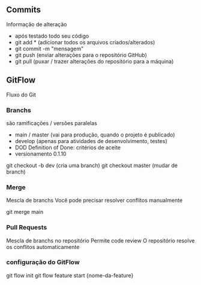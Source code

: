 ## Commits

Informação de alteração
- após testado todo seu código
- git add * (adicionar todos os arquivos criados/alterados)
- git commit -m "mensagem"
- git push (enviar alterações para o repositório GitHub)
- git pull (puxar / trazer alterações do repositório para a máquina)

## GitFlow
Fluxo do Git

### Branchs
são ramificações / versões paralelas

- main / master (vai para produção, quando o projeto é publicado)
- develop (apenas para atividades de desenvolvimento, testes)
- DOD Definition of Done: critérios de aceite
- versionamento 0.1.10

git checkout -b dev (cria uma branch)
git checkout master (mudar de branch)


### Merge
Mescla de branchs
Você pode precisar resolver conflitos manualmente

git merge main

### Pull Requests
Mescla de branchs no repositório
Permite code review
O repositório resolve os conflitos automaticamente


### configuração do GitFlow

git flow init
git flow feature start {nome-da-feature}